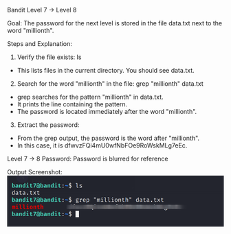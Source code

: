 Bandit Level 7 → Level 8

Goal:
The password for the next level is stored in the file data.txt next to the word "millionth".

Steps and Explanation:

1. Verify the file exists:
ls
- This lists files in the current directory. You should see data.txt.

2. Search for the word "millionth" in the file:
grep "millionth" data.txt
- grep searches for the pattern "millionth" in data.txt.
- It prints the line containing the pattern.
- The password is located immediately after the word "millionth".

3. Extract the password:
- From the grep output, the password is the word after "millionth".
- In this case, it is dfwvzFQi4mU0wfNbFOe9RoWskMLg7eEc.

Level 7 → 8 Password:
Password is blurred for reference

Output Screenshot:
![Output](screenshots/command.png)
